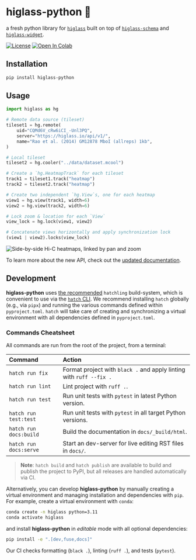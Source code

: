 # higlass-python 🔎

a fresh python library for [`higlass`](https://github.com/higlass/higlass) built 
on top of [`higlass-schema`](https://github.com/higlass/higlass-schema) and
[`higlass-widget`](https://github.com/higlass/higlass-widget).

[![License](https://img.shields.io/pypi/l/higlass-python.svg?color=green)](https://github.com/higlass/higlass-python/raw/main/LICENSE)
[![Open In Colab](https://colab.research.google.com/assets/colab-badge.svg)](https://colab.research.google.com/github/higlass/higlass-python/blob/main/examples/Examples.ipynb)

## Installation

```sh
pip install higlass-python
```

## Usage

```python
import higlass as hg

# Remote data source (tileset)
tileset1 = hg.remote(
    uid="CQMd6V_cRw6iCI_-Unl3PQ",
    server="https://higlass.io/api/v1/",
    name="Rao et al. (2014) GM12878 MboI (allreps) 1kb",
)

# Local tileset
tileset2 = hg.cooler("../data/dataset.mcool")

# Create a `hg.HeatmapTrack` for each tileset
track1 = tileset1.track("heatmap")
track2 = tileset2.track("heatmap")

# Create two independent `hg.View`s, one for each heatmap
view1 = hg.view(track1, width=6)
view2 = hg.view(track2, width=6)

# Lock zoom & location for each `View`
view_lock = hg.lock(view1, view2)

# Concatenate views horizontally and apply synchronization lock
(view1 | view2).locks(view_lock)
```

![Side-by-side Hi-C heatmaps, linked by pan and zoom](https://user-images.githubusercontent.com/24403730/159050305-e6a48f03-fba1-4ff7-8eee-2e9c5c40ef88.gif)


To learn more about the new API, check out the [updated documentation](https://higlass.io/higlass-python).

## Development

**higlass-python** uses [the recommended](https://packaging.python.org/en/latest/flow/#) `hatchling` build-system,
which is convenient to use via the [`hatch` CLI](https://hatch.pypa.io/latest/). We recommend installing `hatch` 
globally (e.g., via `pipx`) and running the various commands defined within `pyproject.toml`. `hatch` will take care
of creating and synchronizing a virtual environment with all dependencies defined in `pyproject.toml`.

### Commands Cheatsheet

All commands are run from the root of the project, from a terminal:

| Command                | Action                                                              |
| :--------------------- | :------------------------------------------------------------------ |
| `hatch run fix`        | Format project with `black .` and apply linting with `ruff --fix .` |
| `hatch run lint`       | Lint project with `ruff .`.                                         |
| `hatch run test`       | Run unit tests with `pytest` in latest Python version.              |
| `hatch run test:test`  | Run unit tests with `pytest` in all target Python versions.         |
| `hatch run docs:build` | Build the documentation in `docs/_build/html`.                      |
| `hatch run docs:serve` | Start an dev-server for live editing RST files in `docs/`.          |

> **Note**: `hatch build` and `hatch publish` are available to build and publish the project to
PyPI, but all releases are handled automatically via CI.

Alternatively, you can develop **higlass-python** by manually creating a virtual environment and
managing installation and dependencies with `pip`. For example, create a virtual environment 
with `conda`:

```bash
conda create -n higlass python=3.11
conda activate higlass
```

and install **higlass-python** in _editable_ mode with all optional dependencies:

```bash
pip install -e ".[dev,fuse,docs]"
```

Our CI checks formatting (`black .`), linting (`ruff .`), and tests (`pytest`).
